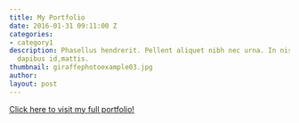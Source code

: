 ```yaml
---
title: My Portfolio
date: 2016-01-31 09:11:00 Z
categories:
- category1
description: Phasellus hendrerit. Pellent aliquet nibh nec urna. In nis aliquet vel,
  dapibus id,mattis.
thumbnail: giraffephotoexample03.jpg
author: 
layout: post
---
```


[Click here to visit my full portfolio!](https://terranceleeg.github.io/stand-alone-portfolio/)